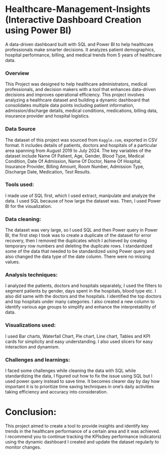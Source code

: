 # Healthcare-Management-Insights (Interactive Dashboard Creation using Power BI)
A data-driven dashboard built with SQL and Power BI to help healthcare professionals make smarter decisions. It analyzes patient demographics, hospital performance, billing, and medical trends from 5 years of healthcare data.

### Overview
This Project was designed to help healthcare administrators, medical professionals, and decision makers with a tool that enhances data-driven decisions and improves operational efficiency. This project involves analyzing a healthcare dataset and building a dynamic dashboard that consolidates multiple data points including patient information, admission/discharge details, medical conditions, medications, billing data, insurance provider and hospital logistics.

### Data Source
The dataset of this project was sourced from `Kaggle.com`, exported in CSV format. It includes details of patients, doctors and hospitals of a particular area spanning from August 2019 to July 2024. The key variables of the dataset include Name Of Patient, Age, Gender, Blood Type, Medical Condition, Date Of Admission, Name Of Doctor, Name Of Hospital, Insurance Provider, Billing Amount, Room Number, Admission Type, Discharge Date, Medication, Test Results.

### Tools used:
I made use of SQL first, which I used extract, manipulate and analyze the data. I used SQL because of how large the dataset was. Then, I used Power BI for the visualization.

### Data cleaning: 
The dataset was very large, so I used SQL and then Power query in Power BI, the first step I took was to create a duplicate of the dataset for error recovery, then I removed the duplicates which I achieved by creating temporary row numbers and deleting the duplicate rows. I standardized some of the data that needed to be standardized using Power query and also changed the data type of the date column. There were no missing values.

### Analysis techniques:
I analyzed the patients, doctors and hospitals separately, I used the filters to segment patients by gender, days spent in the hospitals, blood type etc. I also did same with the doctors and the hospitals. I identified the top doctors and top hospitals under many categories. I also created a new column to identify various age groups to simplify and enhance the interpretability of data.

### Visualizations used:
I used Bar charts, Waterfall Chart, Pie chart, Line chart, Tables and KPI cards for simplicity and easy understanding. I also used slicers for easy interaction and dynamism.

### Challenges and learnings:
I faced some challenges while cleaning the data with SQL while standardizing the data, I figured out how to fix the issue using SQL but I used power query instead to save time. It becomes clearer day by day how important it is to prioritize time saving techniques in one’s daily activities taking efficiency and accuracy into consideration.

# Conclusion: 
This project aimed to create a tool to provide insights and identify key trends in the healthcare performance of a certain area and it was achieved.
I recommend you to continue tracking the KPIs(key performance indicators) using the dynamic dashboard I created and update the dataset regularly to monitor changes.

